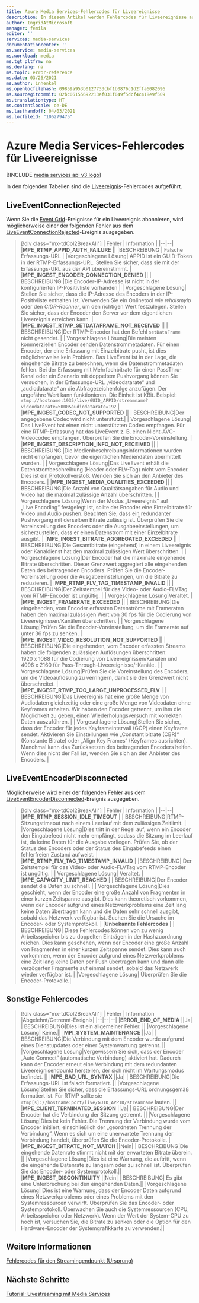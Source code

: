 ```yaml
---
title: Azure Media Services-Fehlercodes für Liveereignisse
description: In diesem Artikel werden Fehlercodes für Liveereignisse aufgelistet.
author: IngridAtMicrosoft
manager: femila
editor: ''
services: media-services
documentationcenter: ''
ms.service: media-services
ms.workload: media
ms.tgt_pltfrm: na
ms.devlang: na
ms.topic: error-reference
ms.date: 03/26/2021
ms.author: inhenkel
ms.openlocfilehash: 09859a953b0127733cbf1b0876c1d2ffa6082096
ms.sourcegitcommit: 02bc06155692213ef031f049f5dcf4c418e9f509
ms.translationtype: HT
ms.contentlocale: de-DE
ms.lasthandoff: 04/03/2021
ms.locfileid: "106279475"
---
```

# <a name="media-services-live-event-error-codes"></a>Azure Media Services-Fehlercodes für Liveereignisse

[!INCLUDE [media services api v3 logo](./includes/v3-hr.md)]

In den folgenden Tabellen sind die [Liveereignis](live-event-outputs-concept.md)-Fehlercodes aufgeführt.

## <a name="liveeventconnectionrejected"></a>LiveEventConnectionRejected

Wenn Sie die [Event Grid](../../event-grid/index.yml)-Ereignisse für ein Liveereignis abonnieren, wird möglicherweise einer der folgenden Fehler aus dem [LiveEventConnectionRejected](monitoring/media-services-event-schemas.md\#liveeventconnectionrejected)-Ereignis ausgegeben.
> [!div class="mx-tdCol2BreakAll"]
>| Fehler | Information |
>|--|--|
>|**MPE_RTMP_APPID_AUTH_FAILURE** ||
>|BESCHREIBUNG | Falsche Erfassungs-URL |
>|Vorgeschlagene Lösung| APPID ist ein GUID-Token in der RTMP-Erfassungs-URL. Stellen Sie sicher, dass sie mit der Erfassungs-URL aus der API übereinstimmt. |
>|**MPE_INGEST_ENCODER_CONNECTION_DENIED** ||
>| BESCHREIBUNG |Die Encoder-IP-Adresse ist nicht in der konfigurierten IP-Positivliste vorhanden |
>| Vorgeschlagene Lösung| Stellen Sie sicher, dass die IP-Adresse des Encoders in der IP-Positivliste enthalten ist. Verwenden Sie ein Onlinetool wie *whoismyip* oder den *CIDR-Rechner*, um den richtigen Wert festzulegen.  Stellen Sie sicher, dass der Encoder den Server vor dem eigentlichen Liveereignis erreichen kann. |
>|**MPE_INGEST_RTMP_SETDATAFRAME_NOT_RECEIVED** ||
>| BESCHREIBUNG|Der RTMP-Encoder hat den Befehl `setDataFrame` nicht gesendet. |
>| Vorgeschlagene Lösung|Die meisten kommerziellen Encoder senden Datenstrommetadaten. Für einen Encoder, der eine Erfassung mit Einzelbitrate pusht, ist dies möglicherweise kein Problem. Das LiveEvent ist in der Lage, die eingehende Bitrate zu berechnen, wenn die Datenstrommetadaten fehlen.  Bei der Erfassung mit Mehrfachbitrate für einen PassThru-Kanal oder ein Szenario mit doppeltem Pushvorgang können Sie versuchen, in der Erfassungs-URL „videodatarate“ und „audiodatarate“ an die Abfragezeichenfolge anzufügen. Der ungefähre Wert kann funktionieren. Die Einheit ist KBit. Beispiel: `rtmp://hostname:1935/live/GUID_APPID/streamname?videodatarate=5000&audiodatarate=192` |
>|**MPE_INGEST_CODEC_NOT_SUPPORTED** ||
>| BESCHREIBUNG|Der angegebene Codec wird nicht unterstützt.|
>| Vorgeschlagene Lösung| Das LiveEvent hat einen nicht unterstützten Codec empfangen. Für eine RTMP-Erfassung hat das LiveEvent z. B. einen Nicht-AVC-Videocodec empfangen.  Überprüfen Sie die Encoder-Voreinstellung. |
>|**MPE_INGEST_DESCRIPTION_INFO_NOT_RECEIVED** ||
>| BESCHREIBUNG |Die Medienbeschreibungsinformationen wurden nicht empfangen, bevor die eigentlichen Mediendaten übermittelt wurden. |
>| Vorgeschlagene Lösung|Das LiveEvent erhält die Datenstrombeschreibung (Header oder FLV-Tag) nicht vom Encoder. Dies ist ein Protokollverstoß. Wenden Sie sich an den Anbieter des Encoders. |
>|**MPE_INGEST_MEDIA_QUALITIES_EXCEEDED** ||
>| BESCHREIBUNG|Die Anzahl von Qualitätsangaben für Audio und Video hat die maximal zulässige Anzahl überschritten. |
>| Vorgeschlagene Lösung|Wenn der Modus „Liveereignis“ auf „Live Encoding“ festgelegt ist, sollte der Encoder eine Einzelbitrate für Video und Audio pushen.  Beachten Sie, dass ein redundanter Pushvorgang mit derselben Bitrate zulässig ist. Überprüfen Sie die Voreinstellung des Encoders oder die Ausgabeeinstellungen, um sicherzustellen, dass er einen Datenstrom mit einer Einzelbitrate ausgibt. |
>|**MPE_INGEST_BITRATE_AGGREGATED_EXCEEDED** ||
>| BESCHREIBUNG|Die Gesamtbitrate (eingehend) in einem Liveereignis oder Kanaldienst hat den maximal zulässigen Wert überschritten. |
>| Vorgeschlagene Lösung|Der Encoder hat die maximale eingehende Bitrate überschritten. Dieser Grenzwert aggregiert alle eingehenden Daten des beitragenden Encoders. Prüfen Sie die Encoder-Voreinstellung oder die Ausgabeeinstellungen, um die Bitrate zu reduzieren. |
>|**MPE_RTMP_FLV_TAG_TIMESTAMP_INVALID** ||
>| BESCHREIBUNG|Der Zeitstempel für das Video- oder Audio-FLVTag vom RTMP-Encoder ist ungültig. |
>| Vorgeschlagene Lösung|Veraltet. |
>|**MPE_INGEST_FRAMERATE_EXCEEDED** ||
>| BESCHREIBUNG|Die eingehenden, vom Encoder erfassten Datenströme mit Frameraten haben den maximal zulässigen Wert von 30 fps für die Codierung von Liveereignissen/Kanälen überschritten. |
>| Vorgeschlagene Lösung|Prüfen Sie die Encoder-Voreinstellung, um die Framerate auf unter 36 fps zu senken. |
>|**MPE_INGEST_VIDEO_RESOLUTION_NOT_SUPPORTED** ||
>| BESCHREIBUNG|Die eingehenden, vom Encoder erfassten Streams haben die folgenden zulässigen Auflösungen überschritten: 1920 x 1088 für die Codierung von Liveereignissen/Kanälen und 4096 x 2160 für Pass-Through-Liveereignisse/-Kanäle. |
>| Vorgeschlagene Lösung|Prüfen Sie die Voreinstellung des Encoders, um die Videoauflösung zu verringern, damit sie den Grenzwert nicht überschreitet. |
>|**MPE_INGEST_RTMP_TOO_LARGE_UNPROCESSED_FLV** |
>| BESCHREIBUNG|Das Liveereignis hat eine große Menge von Audiodaten gleichzeitig oder eine große Menge von Videodaten ohne Keyframes erhalten. Wir haben den Encoder getrennt, um ihm die Möglichkeit zu geben, einen Wiederholungsversuch mit korrekten Daten auszuführen. |
>| Vorgeschlagene Lösung|Stellen Sie sicher, dass der Encoder für jedes Keyframeintervall (GOP) einen Keyframe sendet.  Aktivieren Sie Einstellungen wie „Constant bitrate (CBR)“ (Konstante Bitrate) oder „Align Key Frames“ (Keyframes ausrichten). Manchmal kann das Zurücksetzen des beitragenden Encoders helfen. Wenn dies nicht der Fall ist, wenden Sie sich an den Anbieter des Encoders. |

## <a name="liveeventencoderdisconnected"></a>LiveEventEncoderDisconnected

Möglicherweise wird einer der folgenden Fehler aus dem [LiveEventEncoderDisconnected](monitoring/media-services-event-schemas.md\#liveeventencoderdisconnected)-Ereignis ausgegeben.

> [!div class="mx-tdCol2BreakAll"]
>| Fehler | Information |
>|--|--|
>|**MPE_RTMP_SESSION_IDLE_TIMEOUT** |
>| BESCHREIBUNG|RTMP-Sitzungstimeout nach einem Leerlauf mit dem zulässigen Zeitlimit. |
>|Vorgeschlagene Lösung|Dies tritt in der Regel auf, wenn ein Encoder den Eingabefeed nicht mehr empfängt, sodass die Sitzung im Leerlauf ist, da keine Daten für die Ausgabe vorliegen. Prüfen Sie, ob der Status des Encoders oder der Status des Eingabefeeds einen fehlerfreien Zustand aufweist. |
>|**MPE_RTMP_FLV_TAG_TIMESTAMP_INVALID** |
>|BESCHREIBUNG| Der Zeitstempel für das Video- oder Audio-FLVTag vom RTMP-Encoder ist ungültig. |
>| Vorgeschlagene Lösung| Veraltet. |
>|**MPE_CAPACITY_LIMIT_REACHED** |
>| BESCHREIBUNG|Der Encoder sendet die Daten zu schnell. |
>| Vorgeschlagene Lösung|Dies geschieht, wenn der Encoder eine große Anzahl von Fragmenten in einer kurzen Zeitspanne ausgibt.  Dies kann theoretisch vorkommen, wenn der Encoder aufgrund eines Netzwerkproblems eine Zeit lang keine Daten übertragen kann und die Daten sehr schnell ausgibt, sobald das Netzwerk verfügbar ist. Suchen Sie die Ursache im Encoder- oder Systemprotokoll. |
>|**Unbekannte Fehlercodes** |
>| BESCHREIBUNG| Diese Fehlercodes können von zu wenig Arbeitsspeicher bis zu doppelten Einträgen in der Hashzuordnung reichen. Dies kann geschehen, wenn der Encoder eine große Anzahl von Fragmenten in einer kurzen Zeitspanne sendet.  Dies kann auch vorkommen, wenn der Encoder aufgrund eines Netzwerkproblems eine Zeit lang keine Daten per Push übertragen kann und dann alle verzögerten Fragmente auf einmal sendet, sobald das Netzwerk wieder verfügbar ist. |
>|Vorgeschlagene Lösung| Überprüfen Sie die Encoder-Protokolle.|

## <a name="other-error-codes"></a>Sonstige Fehlercodes

> [!div class="mx-tdCol2BreakAll"]
>| Fehler | Information |Abgelehnt/Getrennt-Ereignis|
>|--|--|--|
>|**ERROR_END_OF_MEDIA** ||Ja|
>| BESCHREIBUNG|Dies ist ein allgemeiner Fehler. ||
>|Vorgeschlagene Lösung| Keine.||
>|**MPI_SYSTEM_MAINTENANCE** ||Ja|
>| BESCHREIBUNG|Die Verbindung mit dem Encoder wurde aufgrund eines Dienstupdates oder einer Systemwartung getrennt. ||
>|Vorgeschlagene Lösung|Vergewissern Sie sich, dass der Encoder „Auto Connect“ (automatische Verbindung) aktiviert hat. Dadurch kann der Encoder erneut eine Verbindung mit dem redundanten Liveereignisendpunkt herstellen, der sich nicht im Wartungsmodus befindet. ||
>|**MPE_BAD_URL_SYNTAX** ||Ja|
>| BESCHREIBUNG|Die Erfassungs-URL ist falsch formatiert. ||
>|Vorgeschlagene Lösung|Stellen Sie sicher, dass die Erfassungs-URL ordnungsgemäß formatiert ist. Für RTMP sollte sie `rtmp[s]://hostname:port/live/GUID_APPID/streamname` lauten. ||
>|**MPE_CLIENT_TERMINATED_SESSION** ||Ja|
>| BESCHREIBUNG|Der Encoder hat die Verbindung der Sitzung getrennt.  ||
>|Vorgeschlagene Lösung|Dies ist kein Fehler. Die Trennung der Verbindung wurde vom Encoder initiiert, einschließlich der „geordneten Trennung der Verbindung“. Wenn es sich um eine unerwartete Trennung der Verbindung handelt, überprüfen Sie die Encoder-Protokolle. |
>|**MPE_INGEST_BITRATE_NOT_MATCH** ||Nein|
>| BESCHREIBUNG|Die eingehende Datenrate stimmt nicht mit der erwarteten Bitrate überein. ||
>|Vorgeschlagene Lösung|Dies ist eine Warnung, die auftritt, wenn die eingehende Datenrate zu langsam oder zu schnell ist. Überprüfen Sie das Encoder- oder Systemprotokoll.||
>|**MPE_INGEST_DISCONTINUITY** ||Nein|
>| BESCHREIBUNG| Es gibt eine Unterbrechung bei den eingehenden Daten.||
>|Vorgeschlagene Lösung| Dies ist eine Warnung, dass der Encoder Daten aufgrund eines Netzwerkproblems oder eines Problems mit den Systemressourcen verwirft. Überprüfen Sie das Encoder- oder Systemprotokoll. Überwachen Sie auch die Systemressourcen (CPU, Arbeitsspeicher oder Netzwerk). Wenn der Wert der System-CPU zu hoch ist, versuchen Sie, die Bitrate zu senken oder die Option für den Hardware-Encoder der Systemgrafikkarte zu verwenden.||

## <a name="see-also"></a>Weitere Informationen

[Fehlercodes für den Streamingendpunkt (Ursprung)](stream-streaming-endpoint-error-codes-reference.md)

## <a name="next-steps"></a>Nächste Schritte

[Tutorial: Livestreaming mit Media Services](stream-live-tutorial-with-api.md)
